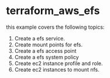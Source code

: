 # terraform_aws_efs
  this example covers the following topics:
  1. Create a efs service.
  2. Create mount points for efs.
  3. Create a efs access point
  4. Create a efs system policy
  5. Create ec2 instance profile and role.
  6. Create ec2 instances to mount nfs.